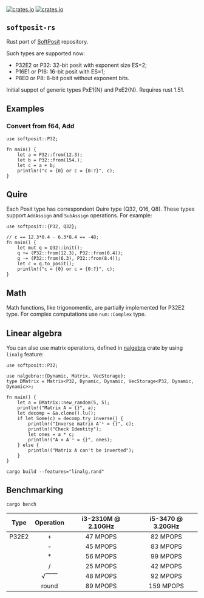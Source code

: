 [![crates.io](https://img.shields.io/crates/v/softposit.svg)](https://crates.io/crates/softposit)
[![crates.io](https://img.shields.io/crates/d/softposit.svg)](https://crates.io/crates/softposit)

## `softposit-rs`

Rust port of [SoftPosit] repository.

[SoftPosit]: https://gitlab.com/cerlane/SoftPosit

Such types are supported now:

* P32E2 or P32: 32-bit posit with exponent size ES=2;
* P16E1 or P16: 16-bit posit with ES=1;
* P8E0 or P8: 8-bit posit without exponent bits.

Initial suppot of generic types PxE1{N} and PxE2{N}.
Requires rust 1.51.

## Examples

### Convert from f64, Add

```
use softposit::P32;

fn main() {
    let a = P32::from(12.3);
    let b = P32::from(154.);
    let c = a + b;
    println!("c = {0} or c = {0:?}", c);
}
```

## Quire

Each Posit type has correspondent Quire type (Q32, Q16, Q8).
These types support `AddAssign` and `SubAssign` operations.
For example:

```
use softposit::{P32, Q32};

// c == 12.3*0.4 - 6.3*8.4 == -48;
fn main() {
    let mut q = Q32::init();
    q += (P32::from(12.3), P32::from(0.4));
    q -= (P32::from(6.3), P32::from(8.4));
    let c = q.to_posit();
    println!("c = {0} or c = {0:?}", c);
}
```

## Math

Math functions, like trigonomentic, are partially implemented for P32E2 type.
For complex computations use `num::Complex` type.

## Linear algebra

You can also use matrix operations, defined in [nalgebra](https://crates.io/crates/nalgebra) crate
by using `linalg` feature:

```
use softposit::P32;

use nalgebra::{Dynamic, Matrix, VecStorage};
type DMatrix = Matrix<P32, Dynamic, Dynamic, VecStorage<P32, Dynamic, Dynamic>>;

fn main() {
    let a = DMatrix::new_random(5, 5);
    println!("Matrix A = {}", a);
    let decomp = &a.clone().lu();
    if let Some(c) = decomp.try_inverse() {
        println!("Inverse matrix Aˉ¹ = {}", c);
        println!("Check Identity");
        let ones = a * c;
        println!("A × Aˉ¹ = {}", ones);
    } else {
        println!("Matrix A can't be inverted");
    }
}
```

```
cargo build --features="linalg,rand"
```

## Benchmarking

```
cargo bench
```

| Type  | Operation | i3-2310M @ 2.10GHz | i5-3470 @ 3.20GHz |
| ----- |:---------:|:------------------:|:-----------------:|
| P32E2 |    +      | 47 MPOPS           | 82 MPOPS          |
|       |    -      | 45 MPOPS           | 83 MPOPS          |
|       |    *      | 56 MPOPS           | 99 MPOPS          |
|       |    /      | 25 MPOPS           | 42 MPOPS          |
|       |   √⎺⎺     | 48 MPOPS           | 92 MPOPS          |
|       |  round    | 89 MPOPS           | 159 MPOPS         |
